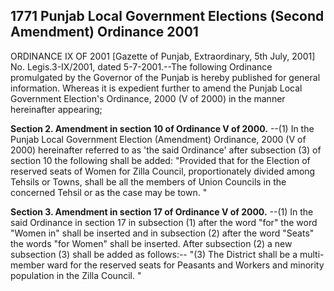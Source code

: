 ## 1771 Punjab Local Government Elections (Second Amendment) Ordinance 2001
 
ORDINANCE IX OF 2001
[Gazette of Punjab, Extraordinary, 5th July, 2001]
No. Legis.3-IX/2001, dated 5-7-2001.--The following Ordinance promulgated by the Governor of the Punjab is hereby published for general information.
Whereas it is expedient further to amend the Punjab Local Government Election's Ordinance, 2000 (V of 2000) in the manner hereinafter appearing;


 

**Section 2. Amendment in section 10 of Ordinance V of 2000.**
--(1) In the Punjab Local Government Election (Amendment) Ordinance, 2000 (V of 2000) hereinafter referred to as 'the said Ordinance' after subsection (3) of section 10 the following shall be added:
   "Provided that for the Election of reserved seats of Women for Zilla Council, proportionately divided among Tehsils or Towns, shall be all the members of Union Councils in the concerned Tehsil or as the case may be town. "

 

**Section 3. Amendment in section 17 of Ordinance V of 2000.**
--(1) In the said Ordinance in section 17 in subsection (1) after the word "for" the word "Women in" shall be inserted and in subsection (2) after the word "Seats" the words "for Women" shall be inserted.
   After subsection (2) a new subsection (3) shall be added as follows:--
   "(3) The District shall be a multi-member ward for the reserved seats for Peasants and Workers and minority population in the Zilla Council. "

